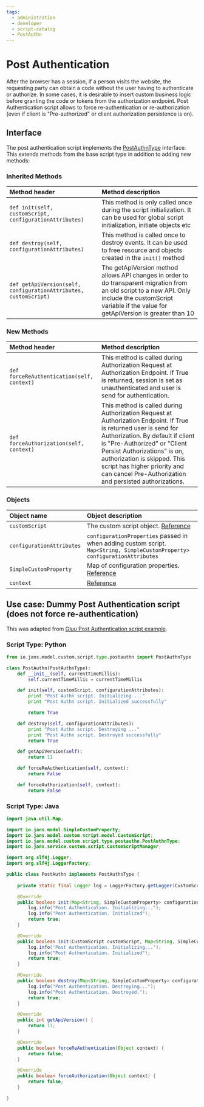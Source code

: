 ```yaml
---
tags:
  - administration
  - developer
  - script-catalog
  - PostAuthn
---
```


# Post Authentication

After the browser has a session, if a person visits the website, the requesting party can obtain a code without the user having to authenticate or authorize. In some cases, it is desirable to insert custom business logic before granting the code or tokens from the authorization endpoint. Post Authentication script allows to force re-authentication or re-authorization (even if client is "Pre-authorized" or client authorization persistence is on).

## Interface
The post authentication script implements the [PostAuthnType](https://github.com/JanssenProject/jans/blob/main/jans-core/script/src/main/java/io/jans/model/custom/script/type/postauthn/PostAuthnType.java) interface. This extends methods from the base script type in addition to adding new methods:

### Inherited Methods

| Method header | Method description |
|:-----|:------|
| `def init(self, customScript, configurationAttributes)` | This method is only called once during the script initialization. It can be used for global script initialization, initiate objects etc |
| `def destroy(self, configurationAttributes)` | This method is called once to destroy events. It can be used to free resource and objects created in the `init()` method |
| `def getApiVersion(self, configurationAttributes, customScript)` | The getApiVersion method allows API changes in order to do transparent migration from an old script to a new API. Only include the customScript variable if the value for getApiVersion is greater than 10 |

### New Methods

| Method header | Method description |
|:-----|:------|
| `def forceReAuthentication(self, context)` | This method is called during Authorization Request at Authorization Endpoint. If True is returned, session is set as unauthenticated and user is send for authentication. |
| `def forceAuthorization(self, context)` |  This method is called during Authorization Request at Authorization Endpoint. If True is returned user is send for Authorization. By default if client is "Pre-Authorized" or "Client Persist Authorizations" is on, authorization is skipped. This script has higher priority and can cancel Pre-Authorization and persisted authorizations. |

### Objects
| Object name | Object description |
|:-----|:------|
|`customScript`| The custom script object. [Reference](https://github.com/JanssenProject/jans/blob/main/jans-core/script/src/main/java/io/jans/model/custom/script/model/CustomScript.java) |
|`configurationAttributes`| `configurationProperties` passed in when adding custom script. `Map<String, SimpleCustomProperty> configurationAttributes` |
|`SimpleCustomProperty`| Map of configuration properties. [Reference](https://github.com/JanssenProject/jans/blob/main/jans-core/util/src/main/java/io/jans/model/SimpleCustomProperty.java) |
|`context`| [Reference](https://github.com/JanssenProject/jans/blob/main/jans-auth-server/server/src/main/java/io/jans/as/server/service/external/context/ExternalPostAuthnContext.java) |

## Use case: Dummy Post Authentication script (does not force re-authentication)

This was adapted from [Gluu Post Authentication script example](https://github.com/GluuFederation/oxAuth/blob/master/Server/integrations/postauthn/postauthn.py).

### Script Type: Python

```python
from io.jans.model.custom.script.type.postauthn import PostAuthnType

class PostAuthn(PostAuthnType):
    def __init__(self, currentTimeMillis):
        self.currentTimeMillis = currentTimeMillis

    def init(self, customScript, configurationAttributes):
        print "Post Authn script. Initializing ..."
        print "Post Authn script. Initialized successfully"

        return True

    def destroy(self, configurationAttributes):
        print "Post Authn script. Destroying ..."
        print "Post Authn script. Destroyed successfully"
        return True

    def getApiVersion(self):
        return 11

    def forceReAuthentication(self, context):
        return False

    def forceAuthorization(self, context):
        return False
```

### Script Type: Java

```java
import java.util.Map;

import io.jans.model.SimpleCustomProperty;
import io.jans.model.custom.script.model.CustomScript;
import io.jans.model.custom.script.type.postauthn.PostAuthnType;
import io.jans.service.custom.script.CustomScriptManager;

import org.slf4j.Logger;
import org.slf4j.LoggerFactory;

public class PostAuthn implements PostAuthnType {
	
	private static final Logger log = LoggerFactory.getLogger(CustomScriptManager.class);

	@Override
	public boolean init(Map<String, SimpleCustomProperty> configurationAttributes) {
        log.info("Post Authentication. Initializing...");
        log.info("Post Authentication. Initialized");
        return true;
	}

	@Override
	public boolean init(CustomScript customScript, Map<String, SimpleCustomProperty> configurationAttributes) {
        log.info("Post Authentication. Initializing...");
        log.info("Post Authentication. Initialized");
        return true;
	}

	@Override
	public boolean destroy(Map<String, SimpleCustomProperty> configurationAttributes) {
        log.info("Post Authentication. Destroying...");
        log.info("Post Authentication. Destroyed.");
        return true;
	}

	@Override
	public int getApiVersion() {
		return 11;
	}

	@Override
	public boolean forceReAuthentication(Object context) {
		return false;
	}

	@Override
	public boolean forceAuthorization(Object context) {
		return false;
	}

}

```